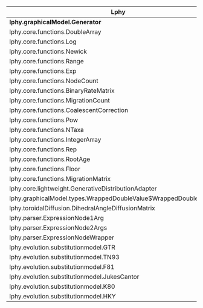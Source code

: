 | Lphy |
| ------- |
| **lphy.graphicalModel.Generator** |
| lphy.core.functions.DoubleArray |
| lphy.core.functions.Log |
| lphy.core.functions.Newick |
| lphy.core.functions.Range |
| lphy.core.functions.Exp |
| lphy.core.functions.NodeCount |
| lphy.core.functions.BinaryRateMatrix |
| lphy.core.functions.MigrationCount |
| lphy.core.functions.CoalescentCorrection |
| lphy.core.functions.Pow |
| lphy.core.functions.NTaxa |
| lphy.core.functions.IntegerArray |
| lphy.core.functions.Rep |
| lphy.core.functions.RootAge |
| lphy.core.functions.Floor |
| lphy.core.functions.MigrationMatrix |
| lphy.core.lightweight.GenerativeDistributionAdapter |
| lphy.graphicalModel.types.WrappedDoubleValue$WrappedDoubleGenerator |
| lphy.toroidalDiffusion.DihedralAngleDiffusionMatrix |
| lphy.parser.ExpressionNode1Arg |
| lphy.parser.ExpressionNode2Args |
| lphy.parser.ExpressionNodeWrapper |
| lphy.evolution.substitutionmodel.GTR |
| lphy.evolution.substitutionmodel.TN93 |
| lphy.evolution.substitutionmodel.F81 |
| lphy.evolution.substitutionmodel.JukesCantor |
| lphy.evolution.substitutionmodel.K80 |
| lphy.evolution.substitutionmodel.HKY |
